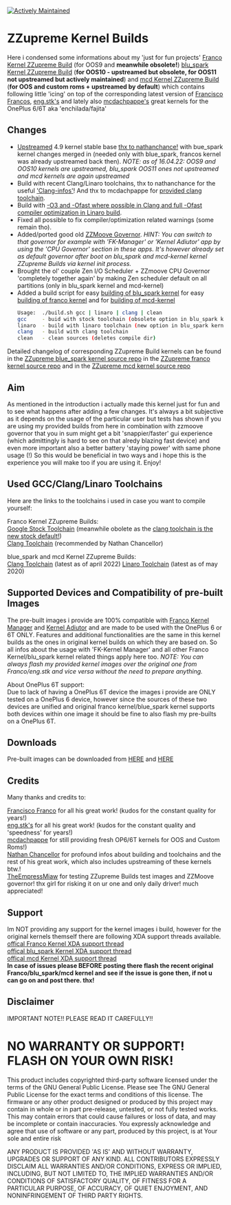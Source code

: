 [![Actively Maintained](https://img.shields.io/badge/Maintenance%20Level-Actively%20Maintained-green.svg)](https://gist.github.com/cheerfulstoic/d107229326a01ff0f333a1d3476e068d)
# ZZupreme Kernel Builds

Here i condensed some informations about my 'just for fun projects' [Franco Kernel ZZupreme Build](https://github.com/zanezam/enchilada)
(for OOS9 and **meanwhile obsolete!**) [blu_spark Kernel ZZupreme Build](https://github.com/zanezam/op6) (**for OOS10 - upstreamed but obsolete, for OOS11 not upstreamed but actively maintained**) and [mcd Kernel ZZupreme Build](https://github.com/zanezam/android_kernel_oneplus_sdm845) (**for OOS and custom roms + upstreamed by default**) which contains following
little 'icing' on top of the corresponding latest version of [Francisco Francos](https://github.com/franciscofranco), [eng.stk's](https://github.com/engstk) and lately also [mcdachpappe's](https://github.com/mcdachpappe/)
great kernels for the OnePlus 6/6T aka 'enchilada/fajita'

## Changes

* [Upstreamed](https://github.com/android-linux-stable/notes) 4.9 kernel stable base [thx to nathanchance!](https://github.com/android-linux-stable/op6) with bue_spark kernel changes merged in (needed only with blue_spark, francos kernel was already upstreamed back then).
  *NOTE: as of 16.04.22: OOS9 and OOS10 kernels are upstreamed, blu_spark OOS11 ones not upstreamed and mcd kernels are again upstreamed*
* Build with recent Clang/Linaro toolchains, thx to nathanchance for the useful ['Clang-infos'](https://github.com/nathanchance/android-kernel-clang)! And thx to mcdachpappe for [provided clang toolchain](https://github.com/mcdachpappe/mcd-clang).
* Build with [-O3 and -Ofast where possible in Clang and full -Ofast compiler optimization in Linaro build](https://gcc.gnu.org/onlinedocs/gcc/Optimize-Options.html).
* Fixed all possible to fix compiler/optimization related warnings (some remain tho).
* Added/ported good old [ZZMoove Governor](https://github.com/zanezam/cpufreq-governor-zzmoove).
  *HINT: You can switch to that governor for example with 'FK-Manager' or 'Kernel Adiutor' app by using the 'CPU Governor' section in these apps. It's however already set as default governor after boot on blu_spark and mcd-kernel kernel ZZupreme Builds via kernel init process.*
* Brought the ol' couple Zen I/O Scheduler + ZZmoove CPU Governor 'completely together again' by making Zen scheduler default on all partitions (only in blu_spark kernel and mcd-kernel)
* Added a build script for easy [building of blu_spark kernel](https://github.com/zanezam/op6/blob/zzupreme-clang/build.sh) for easy [building of franco kernel](https://github.com/zanezam/enchilada/blob/zzupreme/build.sh) and for [building of mcd-kernel](https://github.com/zanezam/android_kernel_oneplus_sdm845/blob/mcd-R-zzupreme/build.sh)
  ```bash
  Usage:  ./build.sh gcc | linaro | clang | clean
  gcc     - buid with stock toolchain (obsolete option in blu_spark kernel and mcd-kernel)
  linaro  - build with linaro toolchain (new option in blu_spark kernel and not yet available in mcd-kernel)
  clang   - build with clang toolchain
  clean   - clean sources (deletes compile dir)
  ```
Detailed changelog of corresponding ZZupreme Build kernels can be found in the [ZZupreme blue_spark kernel source repo](https://github.com/zanezam/op6/commits) in the [ZZupreme franco kernel source repo](https://github.com/zanezam/enchilada/commits) and in the [ZZupreme mcd kernel source repo](https://github.com/zanezam/android_kernel_oneplus_sdm845/commits)

## Aim

As mentioned in the introduction i actually made this kernel just for fun and to see what happens after adding a few changes.
It's always a bit subjective as it depends on the usage of the particular user but tests has shown if you are using my provided builds 
from here in combination with zzmoove governor that you in sum might get a bit 'snappier/faster' gui experience (which admittingly 
is hard to see on that alredy blazing fast device) and even more important also a better battery 'staying power' with same phone usage (!)
So this would be beneficial in two ways and i hope this is the experience you will make too if you are using it. Enjoy!

## Used GCC/Clang/Linaro Toolchains

Here are the links to the toolchains i used in case you want to compile yourself:

Franco Kernel ZZupreme Builds:  
[Google Stock Toolchain](https://android.googlesource.com/platform/prebuilts/gcc/linux-x86/aarch64/aarch64-linux-android-4.9/+archive/55a930690d28f7b4f4f84d23ac94b3cffc034106.tar.gz) (meanwhile obolete as the [clang toolchain is the new stock default!](https://android.googlesource.com/platform/prebuilts/gcc/linux-x86/aarch64/aarch64-linux-android-4.9/+/fc97ce6abfe822403eb219dcbd1067a53c49e4f1))  
[Clang Toolchain](https://android.googlesource.com/platform/prebuilts/clang/host/linux-x86/+archive/android-9.0.0_r1/clang-4691093.tar.gz) (recommended by Nathan Chancellor)

blue_spark and mcd Kernel ZZupreme Builds:  
[Clang Toolchain](https://android.googlesource.com/platform/prebuilts/clang/host/linux-x86/+/refs/heads/master/clang-r450784c/) (latest as of april 2022)
[Linaro Toolchain](https://releases.linaro.org/components/toolchain/binaries/latest-7/aarch64-linux-gnu/gcc-linaro-7.5.0-2019.12-x86_64_aarch64-linux-gnu.tar.xz) (latest as of may 2020)

## Supported Devices and Compatibility of pre-built Images

The pre-built images i provide are 100% compatible with [Franco Kernel Manager](https://francokernel.app/) and [Kernel Adiutor](https://f-droid.org/en/packages/com.nhellfire.kerneladiutor/) and are made to be used with the OnePlus 6 or 6T ONLY.
Features and additional functionalities are the same in this kernel builds as the ones in original kernel builds on which they are based on. So all infos about the usage with 'FK-Kernel Manager' and all other Franco Kernel/blu_spark kernel related things apply here too.
*NOTE: You can always flash my provided kernel images over the original one from Franco/eng.stk and vice versa without the need to prepare anything.*

About OnePlus 6T support:  
Due to lack of having a OnePlus 6T device the images i provide are ONLY tested on a OnePlus 6 device, however since the sources of these two devices are unified and original
franco kernel/blue_spark kernel supports both devices within one image it should be fine to also flash my pre-builts on a OnePlus 6T.

## Downloads

Pre-built images can be downloaded from [HERE](http://www.mediafire.com/folder/791mkwlmfklow/ZZupreme-Builds) and [HERE](https://www.androidfilehost.com/?w=files&flid=298769)

## Credits

Many thanks and credits to:

[Francisco Franco](https://github.com/franciscofranco) for all his great work! (kudos for the constant quality for years!)  
[eng.stk's](https://github.com/engstk) for all his great work! (kudos for the constant quality and 'speedness' for years!)  
[mcdachpappe](https://github.com/mcdachpappe) for still providing fresh OP6/6T kernels for OOS and Custom Roms!)  
[Nathan Chancellor](https://github.com/nathanchance) for profound infos about building and toolchains and the rest of his great work, which also includes upstreaming of these kernels btw.!  
[TheEmpressMiaw](https://github.com/TheEmpressMiaw) for testing ZZupreme Builds test images and ZZMoove governor! thx girl for risking it on ur one and only daily driver! much appreciated!  

## Support

Im NOT providing any support for the kernel images i build, however for the original kernels themself there are following XDA support threads available.  
[offical Franco Kernel XDA support thread](https://forum.xda-developers.com/oneplus-6/development/kernel-francokernel-r1-18th-june-t3806062)  
[offical blu_spark Kernel XDA support thread](https://forum.xda-developers.com/oneplus-6/oneplus-6--6t-cross-device-development/kernel-t3800965)  
[offical mcd Kernel XDA support thread](https://forum.xda-developers.com/t/kernel-android-10-12-oos-custom-mcd-kernel-r15.3931562/page-35#post-86655651)  
**In case of issues please BEFORE posting there flash the recent original Franco/blu_spark/mcd kernel and see if the issue is gone then, if not u can go on and post there. thx!**

## Disclaimer

IMPORTANT NOTE!! PLEASE READ IT CAREFULLY!! 

# NO WARRANTY OR SUPPORT! FLASH ON YOUR OWN RISK! #

This product includes copyrighted third-party software licensed under the terms of the GNU General Public License. Please see The GNU General Public License for the exact terms and conditions of this license. The firmware or any other product designed or produced by this project may contain in whole or in part pre-release, untested, or not fully tested works. This may contain errors that could cause failures or loss of data, and may be incomplete or contain inaccuracies. You expressly acknowledge and agree that use of software or any part, produced by this project, is at Your sole and entire risk

ANY PRODUCT IS PROVIDED 'AS IS' AND WITHOUT WARRANTY, UPGRADES OR SUPPORT OF ANY KIND. ALL CONTRIBUTORS EXPRESSLY DISCLAIM ALL WARRANTIES AND/OR CONDITIONS, EXPRESS OR IMPLIED, INCLUDING, BUT NOT LIMITED TO, THE IMPLIED WARRANTIES AND/OR CONDITIONS OF SATISFACTORY QUALITY, OF FITNESS FOR A PARTICULAR PURPOSE, OF ACCURACY, OF QUIET ENJOYMENT, AND NONINFRINGEMENT OF THIRD PARTY RIGHTS.
